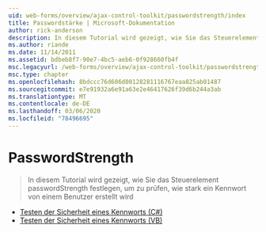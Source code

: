 ```yaml
---
uid: web-forms/overview/ajax-control-toolkit/passwordstrength/index
title: Passwordstärke | Microsoft-Dokumentation
author: rick-anderson
description: In diesem Tutorial wird gezeigt, wie Sie das Steuerelement passwordStrength festlegen, um zu prüfen, wie stark ein Kennwort von einem Benutzer erstellt wird
ms.author: riande
ms.date: 11/14/2011
ms.assetid: bdbeb8f7-90e7-4bc5-aeb6-0f928660fb4f
msc.legacyurl: /web-forms/overview/ajax-control-toolkit/passwordstrength
msc.type: chapter
ms.openlocfilehash: 8bdccc76d606d00128281116767eaa825ab01487
ms.sourcegitcommit: e7e91932a6e91a63e2e46417626f39d6b244a3ab
ms.translationtype: MT
ms.contentlocale: de-DE
ms.lasthandoff: 03/06/2020
ms.locfileid: "78496695"
---
```

# <a name="passwordstrength"></a>PasswordStrength

> In diesem Tutorial wird gezeigt, wie Sie das Steuerelement passwordStrength festlegen, um zu prüfen, wie stark ein Kennwort von einem Benutzer erstellt wird

- [Testen der Sicherheit eines Kennworts (C#)](testing-the-strength-of-a-password-cs.md)
- [Testen der Sicherheit eines Kennworts (VB)](testing-the-strength-of-a-password-vb.md)
